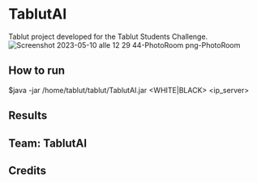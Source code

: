 # TablutAI
Tablut project developed for the Tablut Students Challenge.
![Screenshot 2023-05-10 alle 12 29 44-PhotoRoom png-PhotoRoom](https://github.com/MichelangeloFlorio/TablutAI/assets/109990354/f120a66e-7863-41ee-b9e7-47567ee4f778)

## How to run
$java -jar /home/tablut/tablut/TablutAI.jar <WHITE|BLACK> <timeout> <ip_server>

## Results

## Team: TablutAI

## Credits


